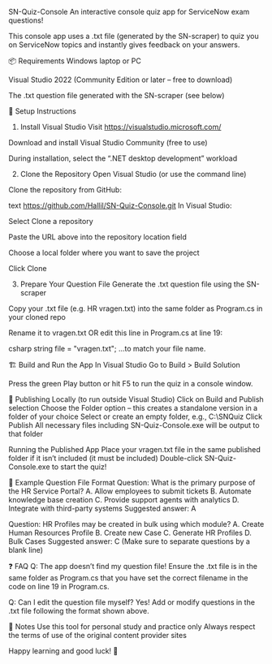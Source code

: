 SN-Quiz-Console
An interactive console quiz app for ServiceNow exam questions!

This console app uses a .txt file (generated by the SN-scraper) to quiz you on ServiceNow topics and instantly gives feedback on your answers.

📦 Requirements
Windows laptop or PC

Visual Studio 2022 (Community Edition or later – free to download)

The .txt question file generated with the SN-scraper (see below)

🔹 Setup Instructions
1. Install Visual Studio
Visit https://visualstudio.microsoft.com/

Download and install Visual Studio Community (free to use)

During installation, select the “.NET desktop development” workload

2. Clone the Repository
Open Visual Studio (or use the command line)

Clone the repository from GitHub:

text
https://github.com/Hallil/SN-Quiz-Console.git
In Visual Studio:

Select Clone a repository

Paste the URL above into the repository location field

Choose a local folder where you want to save the project

Click Clone

3. Prepare Your Question File
Generate the .txt question file using the SN-scraper

Copy your .txt file (e.g. HR vragen.txt) into the same folder as Program.cs in your cloned repo

Rename it to vragen.txt OR edit this line in Program.cs at line 19:

csharp
string file = "vragen.txt";
…to match your file name.

🏗️ Build and Run the App
In Visual Studio
Go to Build > Build Solution

Press the green Play button or hit F5 to run the quiz in a console window.

🚀 Publishing Locally (to run outside Visual Studio)
Click on Build and Publish selection
Choose the Folder option – this creates a standalone version in a folder of your choice
Select or create an empty folder, e.g., C:\SNQuiz
Click Publish
All necessary files including SN-Quiz-Console.exe will be output to that folder

Running the Published App
Place your vragen.txt file in the same published folder if it isn’t included (it must be included)
Double-click SN-Quiz-Console.exe to start the quiz!

📝 Example Question File Format
Question: What is the primary purpose of the HR Service Portal?
A. Allow employees to submit tickets
B. Automate knowledge base creation
C. Provide support agents with analytics
D. Integrate with third-party systems
Suggested answer: A

Question: HR Profiles may be created in bulk using which module?
A. Create Human Resources Profile
B. Create new Case
C. Generate HR Profiles
D. Bulk Cases
Suggested answer: C
(Make sure to separate questions by a blank line)

❓ FAQ
Q: The app doesn’t find my question file!
Ensure the .txt file is in the same folder as Program.cs that you have set the correct filename in the code on line 19 in Program.cs.

Q: Can I edit the question file myself?
Yes! Add or modify questions in the .txt file following the format shown above.

📢 Notes
Use this tool for personal study and practice only
Always respect the terms of use of the original content provider sites

Happy learning and good luck! 🚀
